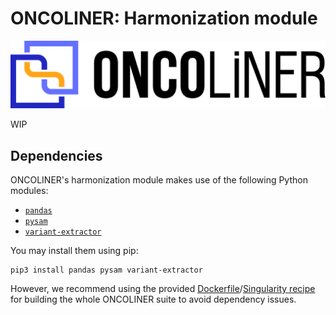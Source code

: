 # ONCOLINER: Harmonization module<!-- omit in toc -->

![ONCOLINER logo](../../docs/images/ONCOLINER_LOGO_COLOR.png)

WIP

## Dependencies
ONCOLINER's harmonization module makes use of the following Python modules:
* [`pandas`](https://pandas.pydata.org/)
* [`pysam`](https://github.com/pysam-developers/pysam)
* [`variant-extractor`](https://github.com/EUCANCan/variant-extractor)

You may install them using pip:
```
pip3 install pandas pysam variant-extractor
```

However, we recommend using the provided [Dockerfile](../../Dockerfile)/[Singularity recipe](../../singularity.def) for building the whole ONCOLINER suite to avoid dependency issues.
